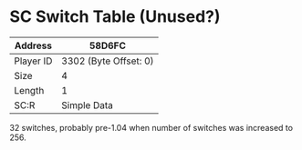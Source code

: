 #  SC Switch Table (Unused?)
Address   | 58D6FC
----------|-------------
Player ID | 3302 (Byte Offset: 0)
Size 	  | 4
Length 	  | 1
SC:R      | Simple Data

32 switches, probably pre-1.04 when number of switches was increased to 256.
